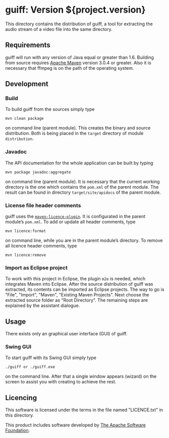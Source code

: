 # guiff: Version ${project.version}
This directory contains the distribution of guiff, a tool for
extracting the audio stream of a video file into the same directory.


## Requirements
guiff will run with any version of Java equal or greater than 1.6.
Building from source requires [Apache Maven](http://maven.apache.org/)
version 3.0.4 or greater.
Also it is necessary that ffmpeg is on the path of the operating system.


## Development

### Build
To build guiff from the sources simply type 

    mvn clean package

on command line (parent module). This creates the binary and source
distribution. Both is being placed in the `target` directory of module
`distribution`.


### Javadoc
The API documentation for the whole application can be built by typing

    mvn package javadoc:aggregate

on command line (parent module). It is necessary that the current working
directory is the one which contains the `pom.xml` of the parent module.
The result can be found in directory `target/site/apidocs` of the parent
module.


### License file header comments
guiff uses the
[`maven-licence-plugin`](https://code.google.com/p/maven-license-plugin/).
It is configurated in the parent module’s `pom.xml`. To add or update all header
comments, type

    mvn licence:format

on command line, while you are in the parent module’s directory.
To remove all licence header comments, type

    mvn licence:remove


### Import as Eclipse project
To work with this project in Eclipse, the plugin `m2e` is needed, which
integrates Maven into Eclipse. After the source distribution of guiff
was extracted, its contents can be imported as Eclipse projects. The way
to go is "File", "Import", "Maven", "Existing Maven Projects". Next choose
the extracted source folder as "Root Directory". The remaining steps are
explained by the assistant dialogue.


## Usage
There exists only an graphical user interface (GUI) of guiff.


### Swing GUI
To start guiff with its Swing GUI simply type

    ./guiff or ./guiff.exe

on the command line. After that a single window appears (wizard) on the screen
to assist you with creating to achieve the rest.


## Licencing
This software is licensed under the terms in the file named "LICENCE.txt" in
this directory.

This product includes software developed by
[The Apache Software Foundation](http://www.apache.org/).
